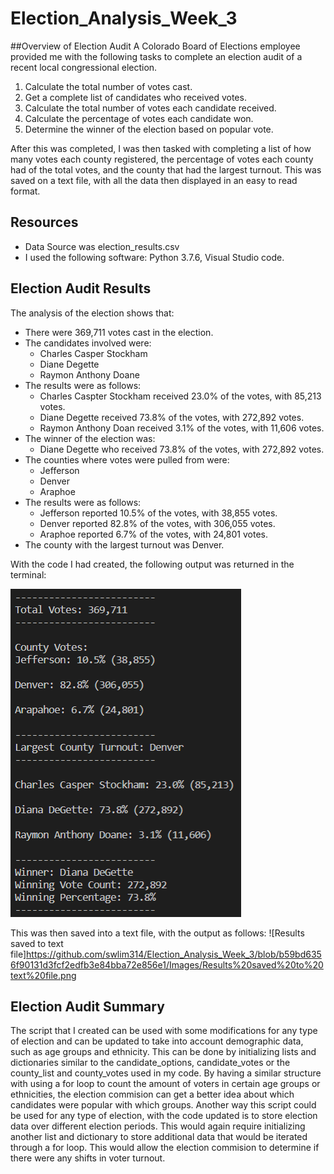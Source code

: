 # Election_Analysis_Week_3

##Overview of Election Audit
A Colorado Board of Elections employee provided me with the following tasks to complete an election audit of a recent local congressional election.

1. Calculate the total number of votes cast.
2. Get a complete list of candidates who received votes.
3. Calculate the total number of votes each candidate received.
4. Calculate the percentage of votes each candidate won.
5. Determine the winner of the election based on popular vote.

After this was completed, I was then tasked with completing a list of how many votes each county registered, the percentage
of votes each county had of the total votes, and the county that had the largest turnout. This was saved on a text file, with all the data then displayed in an easy to read format.

## Resources

- Data Source was election_results.csv
- I used the following software: Python 3.7.6, Visual Studio code.

## Election Audit Results

The analysis of the election shows that:
- There were 369,711 votes cast in the election.
- The candidates involved were:
    - Charles Casper Stockham
    - Diane Degette
    - Raymon Anthony Doane
 - The results were as follows:
    - Charles Caspter Stockham received 23.0% of the votes, with 85,213 votes.
    - Diane Degette received 73.8% of the votes, with 272,892 votes.
    - Raymon Anthony Doan received 3.1% of the votes, with 11,606 votes.
 - The winner of the election was:
    - Diane Degette who received 73.8% of the votes, with 272,892 votes.
 - The counties where votes were pulled from were:
    - Jefferson
    - Denver
    - Araphoe
 - The results were as follows:
    - Jefferson reported 10.5% of the votes, with 38,855 votes.
    - Denver reported 82.8% of the votes, with 306,055 votes.
    - Araphoe reported 6.7% of the votes, with 24,801 votes.
 - The county with the largest turnout was Denver.

With the code I had created, the following output was returned in the terminal:

![Results from Terminal](https://github.com/swlim314/Election_Analysis_Week_3/blob/65189046089400ac35a0603ef2e4c19437eb12fe/Images/Results%20from%20Terminal.png)

This was then saved into a text file, with the output as follows:
![Results saved to text file]https://github.com/swlim314/Election_Analysis_Week_3/blob/b59bd6356f90131d3fcf2edfb3e84bba72e856e1/Images/Results%20saved%20to%20text%20file.png
    
 ## Election Audit Summary
The script that I created can be used with some modifications for any type of election and can be updated to take into account demographic data, such as age groups and ethnicity. This can be done by initializing lists and dictionaries similar to the candidate_options, candidate_votes or the county_list and county_votes used in my code. By having a similar structure with using a for loop to count the amount of voters in certain age groups or ethnicities, the election commision can get a better idea about which candidates were popular with which groups. 
Another way this script could be used for any type of election, with the code updated is to store election data over different election periods. This would again require initializing another list and dictionary to store additional data that would be iterated through a for loop. This would allow the election commision to determine if there were
any shifts in voter turnout.
